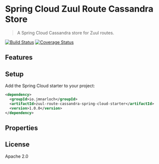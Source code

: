 # Spring Cloud Zuul Route Cassandra Store

> A Spring Cloud Cassandra store for Zuul routes.

[![Build Status](https://travis-ci.org/jmnarloch/zuul-route-cassandra-spring-cloud-starter.svg?branch=master)](https://travis-ci.org/jmnarloch/zuul-route-cassandra-spring-cloud-starter)
[![Coverage Status](https://coveralls.io/repos/jmnarloch/zuul-route-cassandra-spring-cloud-starter/badge.svg?branch=master&service=github)](https://coveralls.io/github/jmnarloch/zuul-route-cassandra-spring-cloud-starter?branch=master)

## Features

## Setup

Add the Spring Cloud starter to your project:

```xml
<dependency>
  <groupId>io.jmnarloch</groupId>
  <artifactId>zuul-route-cassandra-spring-cloud-starter</artifactId>
  <version>1.0.0</version>
</dependency>
```

## Properties

## License

Apache 2.0